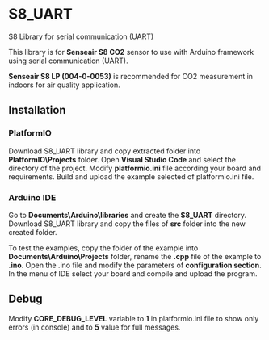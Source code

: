 # S8_UART
S8 Library for serial communication (UART)

This library is for **Senseair S8 CO2** sensor to use with Arduino framework using serial communication (UART).

**Senseair S8 LP (004-0-0053)** is recommended for CO2 measurement in indoors for air quality application.



## Installation

### PlatformIO

Download S8_UART library and copy extracted folder into **PlatformIO\Projects** folder. Open **Visual Studio Code** and select the directory of the project. Modify **platformio.ini** file according your board and requirements. Build and upload the example selected of platformio.ini file.

### Arduino IDE

Go to **Documents\Arduino\libraries** and create the **S8_UART** directory. Download S8_UART library and copy the files of **src** folder into the new created folder.

To test the examples, copy the folder of the example into **Documents\Arduino\Projects** folder, rename the **.cpp** file of the example to **.ino**. Open the .ino file and modify the parameters of **configuration section**. In the menu of IDE select your board and compile and upload the program.



## Debug

Modify **CORE_DEBUG_LEVEL** variable to **1** in platformio.ini file to show only errors (in console) and to **5** value for full messages.